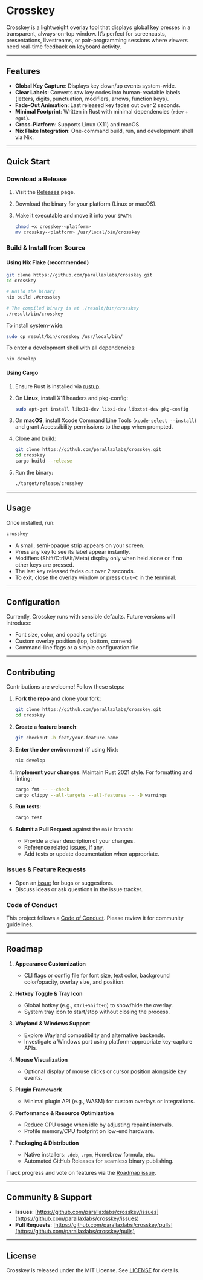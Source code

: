 # Crosskey

Crosskey is a lightweight overlay tool that displays global key presses in a transparent, always-on-top window. It’s perfect for screencasts, presentations, livestreams, or pair-programming sessions where viewers need real-time feedback on keyboard activity.

---

## Features

* **Global Key Capture**: Displays key down/up events system-wide.
* **Clear Labels**: Converts raw key codes into human-readable labels (letters, digits, punctuation, modifiers, arrows, function keys).
* **Fade-Out Animation**: Last released key fades out over 2 seconds.
* **Minimal Footprint**: Written in Rust with minimal dependencies (`rdev` + `egui`).
* **Cross-Platform**: Supports Linux (X11) and macOS.
* **Nix Flake Integration**: One-command build, run, and development shell via Nix.

---

## Quick Start

### Download a Release

1. Visit the [Releases](https://github.com/parallaxlabs/crosskey/releases) page.
2. Download the binary for your platform (Linux or macOS).
3. Make it executable and move it into your `$PATH`:

   ```bash
   chmod +x crosskey-<platform>
   mv crosskey-<platform> /usr/local/bin/crosskey
   ```

### Build & Install from Source

#### Using Nix Flake (recommended)

```bash
git clone https://github.com/parallaxlabs/crosskey.git
cd crosskey

# Build the binary
nix build .#crosskey

# The compiled binary is at ./result/bin/crosskey
./result/bin/crosskey
```

To install system-wide:

```bash
sudo cp result/bin/crosskey /usr/local/bin/
```

To enter a development shell with all dependencies:

```bash
nix develop
```

#### Using Cargo

1. Ensure Rust is installed via [rustup](https://rustup.rs).

2. On **Linux**, install X11 headers and pkg-config:

   ```bash
   sudo apt-get install libx11-dev libxi-dev libxtst-dev pkg-config
   ```

3. On **macOS**, install Xcode Command Line Tools (`xcode-select --install`) and grant Accessibility permissions to the app when prompted.

4. Clone and build:

   ```bash
   git clone https://github.com/parallaxlabs/crosskey.git
   cd crosskey
   cargo build --release
   ```

5. Run the binary:

   ```bash
   ./target/release/crosskey
   ```

---

## Usage

Once installed, run:

```bash
crosskey
```

* A small, semi-opaque strip appears on your screen.
* Press any key to see its label appear instantly.
* Modifiers (Shift/Ctrl/Alt/Meta) display only when held alone or if no other keys are pressed.
* The last key released fades out over 2 seconds.
* To exit, close the overlay window or press `Ctrl+C` in the terminal.

---

## Configuration

Currently, Crosskey runs with sensible defaults. Future versions will introduce:

* Font size, color, and opacity settings
* Custom overlay position (top, bottom, corners)
* Command-line flags or a simple configuration file

---

## Contributing

Contributions are welcome! Follow these steps:

1. **Fork the repo** and clone your fork:

   ```bash
   git clone https://github.com/parallaxlabs/crosskey.git
   cd crosskey
   ```

2. **Create a feature branch**:

   ```bash
   git checkout -b feat/your-feature-name
   ```

3. **Enter the dev environment** (if using Nix):

   ```bash
   nix develop
   ```

4. **Implement your changes**. Maintain Rust 2021 style. For formatting and linting:

   ```bash
   cargo fmt -- --check
   cargo clippy --all-targets --all-features -- -D warnings
   ```

5. **Run tests**:

   ```bash
   cargo test
   ```

6. **Submit a Pull Request** against the `main` branch:

   * Provide a clear description of your changes.
   * Reference related issues, if any.
   * Add tests or update documentation when appropriate.

### Issues & Feature Requests

* Open an [issue](https://github.com/parallaxlabs/crosskey/issues) for bugs or suggestions.
* Discuss ideas or ask questions in the issue tracker.

### Code of Conduct

This project follows a [Code of Conduct](CODE_OF_CONDUCT.md). Please review it for community guidelines.

---

## Roadmap

1. **Appearance Customization**

   * CLI flags or config file for font size, text color, background color/opacity, overlay size, and position.
2. **Hotkey Toggle & Tray Icon**

   * Global hotkey (e.g., `Ctrl+Shift+O`) to show/hide the overlay.
   * System tray icon to start/stop without closing the process.
3. **Wayland & Windows Support**

   * Explore Wayland compatibility and alternative backends.
   * Investigate a Windows port using platform-appropriate key-capture APIs.
4. **Mouse Visualization**

   * Optional display of mouse clicks or cursor position alongside key events.
5. **Plugin Framework**

   * Minimal plugin API (e.g., WASM) for custom overlays or integrations.
6. **Performance & Resource Optimization**

   * Reduce CPU usage when idle by adjusting repaint intervals.
   * Profile memory/CPU footprint on low-end hardware.
7. **Packaging & Distribution**

   * Native installers: `.deb`, `.rpm`, Homebrew formula, etc.
   * Automated GitHub Releases for seamless binary publishing.

Track progress and vote on features via the [Roadmap issue](https://github.com/parallaxlabs/crosskey/issues/1).

---

## Community & Support

* **Issues**: [https://github.com/parallaxlabs/crosskey/issues](https://github.com/parallaxlabs/crosskey/issues)
* **Pull Requests**: [https://github.com/parallaxlabs/crosskey/pulls](https://github.com/parallaxlabs/crosskey/pulls)

---

## License

Crosskey is released under the MIT License. See [LICENSE](LICENSE) for details.
